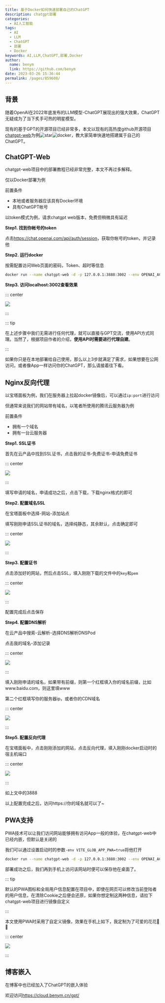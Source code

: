 ```yaml
---
title: 基于Docker如何快速部署自己的ChatGPT
description: chatgpt部署
categories: 
  - AI人工智能
tags: 
  - AI
  - LLM
  - ChatGPT
  - 部署
  - Docker
keywords: AI,LLM,ChatGPT,部署,Docker
author: 
  name: benym
  link: https://github.com/benym
date: 2023-03-26 15:36:44
permalink: /pages/859608/
---
```


## 背景

随着OpenAI在2022年底发布的LLM模型-ChatGPT展现出的强大效果，ChatGPT无疑成为了当下炙手可热的明星模型。

现有的基于GPT的开源项目已经非常多，本文以现有的高热度github开源项目[chatgpt-web](https://github.com/Chanzhaoyu/chatgpt-web)为例![star](https://img.shields.io/github/stars/Chanzhaoyu/chatgpt-web?style=social)![docker](https://img.shields.io/docker/pulls/chenzhaoyu94/chatgpt-web)，教大家简单快速地搭建属于自己的ChatGPT。

## ChatGPT-Web

chatgpt-web项目中的部署教程已经非常完整，本文不再过多解释。

仅以Docker部署为例

前置条件

- 本地或者服务器应该具有Docker环境
- 具有ChatGPT帐号

以token模式为例，请求chatgpt web版本，免费但稍微具有延迟

**Step1. 找到你帐号的token**

点击<https://chat.openai.com/api/auth/session>，获取你帐号的token，并记录他

**Step2. 运行docker**

按需配置访问Web页面的密码，Token、超时等信息

```bash
docker run --name chatgpt-web -d -p 127.0.0.1:3888:3002 --env OPENAI_ACCESS_TOKEN=your_access_token --env AUTH_SECRET_KEY=you_secret_key chenzhaoyu94/chatgpt-web
```

**Step3. 访问localhost:3002查看效果**

::: center

![](https://image-1-1257237419.cos.ap-chongqing.myqcloud.com/gpt/chatgpt-web-init.png)

:::

::: tip

在上述步骤中我们无需进行任何代理，就可以直接与GPT交流，使用API方式同理。当然了，根据项目作者的介绍，**使用API时需要进行代理自建**。

:::

如果你只是在本地部署给自己使用，那么以上3步就满足了需求，如果想要在公网访问，或者像App一样访问你的ChatGPT，那么请接着往下看。

## Nginx反向代理

以宝塔面板为例，我们在服务器上拉起docker镜像后，可以通过`ip:port`进行访问

但通常来说我们的网站带有域名，以笔者所使用的腾讯云服务器为例

前置条件

- 拥有一个域名
- 拥有一台云服务器

**Step1. SSL证书**

首先在云产品中找到SSL证书，点击我的证书-免费证书-申请免费证书

::: center

![](https://image-1-1257237419.cos.ap-chongqing.myqcloud.com/gpt/SSL-gpt.png)

:::

填写申请的域名，申请成功之后，点击下载，下载nginx格式的即可

**Step2. 配置域名SSL**

在宝塔面板中选择-网站-添加站点

填写刚刚申请SSL证书的域名，选择纯静态，其余默认，点击确定即可

::: center

![](https://image-1-1257237419.cos.ap-chongqing.myqcloud.com/gpt/bt-gpt.png)

:::

**Step3. 配置证书**

点击添加好的网站，然后点击SSL，填入刚刚下载的文件中的`key`和`pem`

::: center

![](https://image-1-1257237419.cos.ap-chongqing.myqcloud.com/gpt/SSL-L-gpt.png)

:::

配置完成后点击保存

**Step4. 配置DNS解析**

在云产品中搜索-云解析-选择DNS解析DNSPod

点击我的域名-添加记录

::: center

![](https://image-1-1257237419.cos.ap-chongqing.myqcloud.com/gpt/DNS-gpt.png)

:::

填入刚刚申请的域名，如果带有前缀，则第一个红框填入你的域名前缀，比如www.baidu.com，则这里填www

第二个红框填写你的服务器ip，或者你的CDN域名

::: center

![](https://image-1-1257237419.cos.ap-chongqing.myqcloud.com/gpt/DNS-add.png)

:::

**Step5. 配置反向代理**

在宝塔面板中，点击刚刚添加的网站，点击反向代理，填入刚刚docker启动时的宿主机端口

::: center

![](https://image-1-1257237419.cos.ap-chongqing.myqcloud.com/gpt/nginx-gpt.png)

:::

如上文中的3888

以上配置完成之后，访问https://你的域名就可以了~

## PWA支持

PWA技术可以让我们访问网站能够拥有访问App一般的体验，在chatgpt-web中已经内嵌，但默认是关闭的

我们可以通过设置启动时的参数`-env VITE_GLOB_APP_PWA=true`将他打开

```bash
docker run --name chatgpt-web -d -p 127.0.0.1:3888:3002 --env OPENAI_ACCESS_TOKEN=your_access_token --env AUTH_SECRET_KEY=you_secret_key --env VITE_GLOB_APP_PWA=true chenzhaoyu94/chatgpt-web
```

部署成功之后，我们再到手机上访问该网站时便可以保存他在桌面了。

::: tip

默认的PWA图标和全局用户信息配置在项目中，即使在网页可以修改当前登陆者的用户信息，在清除Cookie之后便会还原，如果你想定制这两种信息，请拉下chatgpt-web项目进行镜像自定义

:::

本文使用PWA时采用了自定义镜像，效果在手机上如下，我定制为了可爱的花花🐼🌸

::: center

![](https://image-1-1257237419.cos.ap-chongqing.myqcloud.com/gpt/pwa-gpt.jpg)

:::

## 博客嵌入

在博客中也已经加入了ChatGPT的嵌入体验

欢迎访问<https://cloud.benym.cn/gpt/>

